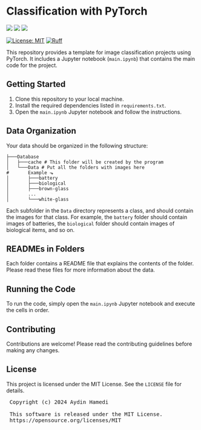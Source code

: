 # Classification with PyTorch

<img src="https://img.shields.io/badge/Python-FFD43B?style=for-the-badge&logo=python&logoColor=blue"/> <img src="https://img.shields.io/badge/Jupyter-F37626.svg?&style=for-the-badge&logo=Jupyter&logoColor=white"/>  <img src="https://img.shields.io/badge/PyTorch-EE4C2C?style=for-the-badge&logo=pytorch&logoColor=white"/> 

[![License: MIT](https://img.shields.io/badge/License-MIT-yellow.svg)](https://opensource.org/licenses/MIT)
[![Ruff](https://img.shields.io/endpoint?url=https://raw.githubusercontent.com/astral-sh/ruff/main/assets/badge/v2.json)](https://github.com/astral-sh/ruff)

This repository provides a template for image classification projects using PyTorch. It includes a Jupyter notebook (`main.ipynb`) that contains the main code for the project.

## Getting Started

1. Clone this repository to your local machine.
2. Install the required dependencies listed in `requirements.txt`.
3. Open the `main.ipynb` Jupyter notebook and follow the instructions.

## Data Organization

Your data should be organized in the following structure:

```
├───Database
│   ├───cache # This folder will be created by the program
│   └───Data # Put all the folders with images here
#       Example ⬎
│       ├───battery
│       ├───biological
│       ├───brown-glass
│       ...
│       └───white-glass
```

Each subfolder in the `Data` directory represents a class, and should contain the images for that class. For example, the `battery` folder should contain images of batteries, the `biological` folder should contain images of biological items, and so on.

## READMEs in Folders

Each folder contains a README file that explains the contents of the folder. Please read these files for more information about the data.

## Running the Code

To run the code, simply open the `main.ipynb` Jupyter notebook and execute the cells in order.

## Contributing

Contributions are welcome! Please read the contributing guidelines before making any changes.

## License
This project is licensed under the MIT License. See the `LICENSE` file for details.
<pre>
 Copyright (c) 2024 Aydin Hamedi
 
 This software is released under the MIT License.
 https://opensource.org/licenses/MIT
</pre>